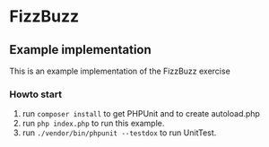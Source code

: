 # FizzBuzz
## Example implementation
This is an example implementation of the FizzBuzz exercise

### Howto start
1. run `composer install` to get PHPUnit and to create autoload.php
2. run `php index.php` to run this example.
3. run `./vendor/bin/phpunit --testdox` to run UnitTest.

####